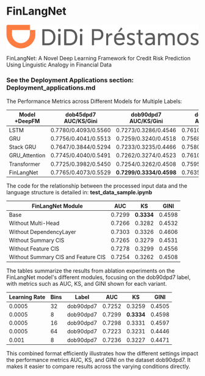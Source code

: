 # FinLangNet
<img src="pic/logo.png" alt="Didi" title="Didi">

FinLangNet: A Novel Deep Learning Framework for Credit Risk Prediction Using Linguistic Analogy in Financial Data

### See the Deployment Applications section: Deployment_applications.md

The Performance Metrics across Different Models for Multiple Labels:

| Model  +DeepFM | dob45dpd7 AUC/KS/Gini | **dob90dpd7 AUC/KS/Gini** | dob90dpd30 AUC/KS/Gini | dob120dpd7 AUC/KS/Gini | dob120dpd30 AUC/KS/Gini | dob180dpd7 AUC/KS/Gini | dob180dpd30 AUC/KS/Gini |
|-------------|-----------------------|---------------------------|------------------------|------------------------|-------------------------|------------------------|------------------------|
| LSTM        | 0.7780/0.4093/0.5560  | 0.7273/0.3286/0.4546       | 0.7610/0.3809/0.5221   | 0.7101/0.3021/0.4203   | 0.7362/0.3433/0.4725    | 0.6927/0.2776/0.3854   | 0.7098/0.3043/0.4196   |
| GRU         | 0.7756/0.4041/0.5513  | 0.7259/0.3240/0.4518       | 0.7568/0.3716/0.5136   | 0.7093/0.3005/0.4185   | 0.7337/0.3357/0.4674    | 0.6906/0.2744/0.3813   | 0.7062/0.2975/0.4123   |
| Stack GRU   | 0.7647/0.3844/0.5294  | 0.7233/0.3235/0.4466       | 0.7580/0.3771/0.5160   | 0.7071/0.3002/0.4142   | 0.7348/0.3416/0.4697    | 0.6893/0.2740/0.3785   | 0.7062/0.2995/0.4124   |
| GRU_Attention   | 0.7745/0.4040/0.5491  | 0.7262/0.3274/0.4523       | 0.7610/0.3816/0.5221   | 0.7088/0.3017/0.4176   | 0.7367/0.3444/0.4735    | 0.6914/0.2745/0.3828   | 0.7098/0.3030/0.4195   |
| Transformer | 0.7725/0.3982/0.5450  | 0.7254/0.3262/0.4508       | 0.7595/0.3798/0.5191   | 0.7097/0.3012/0.4194   | 0.7376/0.3454/0.4752    | 0.6930/0.2782/0.3859   | 0.7119/0.3067/0.4238   |
| FinLangNet  | 0.7765/0.4073/0.5529  | **0.7299/0.3334/0.4598**   | 0.7635/0.3865/0.5269   | 0.7140/0.3091/0.4279   | 0.7413/0.3516/0.4826    | 0.6971/0.2851/0.3942   | 0.7157/0.3138/0.4313   |

The code for the relationship between the processed input data and the language structure is detailed in: **test_data_sample.ipynb**


| FinLangNet Module                                   | AUC    | KS     | GINI   |
|-----------------------------------------|--------|--------|--------|
| Base           | 0.7299 | **0.3334** | 0.4598 |
| Without Multi-Head           | 0.7266 | 0.3282 | 0.4532 |
| Without DependencyLayer      | 0.7303 | 0.3326 | 0.4606 |
| Without Summary ClS                          | 0.7265 | 0.3279 | 0.4531 |
| Without Feature ClS                          | 0.7278 | 0.3299 | 0.4556 |
| Without Summary ClS and Feature ClS         | 0.7254 | 0.3262 | 0.4508 |

The tables summarize the results from ablation experiments on the FinLangNet model's different modules, focusing on the dob90dpd7 label, with metrics such as AUC, KS, and GINI shown for each variant.


| Learning Rate | Bins | Label     | AUC    | KS     | GINI   |
|---------------|------|-----------|--------|--------|--------|
| 0.0005        | 32   | dob90dpd7 | 0.7252 | 0.3259 | 0.4505 |
| 0.0005        | 8    | dob90dpd7 | 0.7299 | **0.3334** | 0.4598 |
| 0.0005        | 16   | dob90dpd7 | 0.7298 | 0.3331 | 0.4597 |
| 0.0005        | 64   | dob90dpd7 | 0.7223 | 0.3231 | 0.4446 |
| 0.001         | 8    | dob90dpd7 | 0.7236 | 0.3227 | 0.4471 |
This combined format efficiently illustrates how the different settings impact the performance metrics AUC, KS, and GINI on the dataset dob90dpd7. It makes it easier to compare results across the varying conditions directly.

